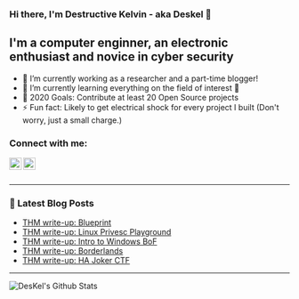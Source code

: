 ### Hi there, I'm Destructive Kelvin - aka **Deskel** 👋

## I'm a computer enginner, an electronic enthusiast and novice in cyber security
- 🔭 I’m currently working as a researcher and a part-time blogger!
- 🌱 I’m currently learning everything on the field of interest 🤣
- 🥅 2020 Goals: Contribute at least 20 Open Source projects
- ⚡ Fun fact: Likely to get electrical shock for every project I built (Don't worry, just a small charge.)

### Connect with me:
[<img align="left" alt="DesKel | Twitter" width="22px" src="https://cdn.jsdelivr.net/npm/simple-icons@v3/icons/twitter.svg" />][twitter]
[<img align="left" alt="DesKel | protonmail" width="22px" src="https://cdn.jsdelivr.net/npm/simple-icons@v3/icons/protonmail.svg" />][protonmail]

<br />
<br />

---

### 📕 Latest Blog Posts
<!-- BLOG-POST-LIST:START -->
- [THM write-up: Blueprint](https://deskel.github.io/posts/thm/blueprint)
- [THM write-up: Linux Privesc Playground](https://deskel.github.io/posts/thm/linux-privesc-playground)
- [THM write-up: Intro to Windows BoF](https://deskel.github.io/posts/thm/intro-to-windows-bof)
- [THM write-up: Borderlands](https://deskel.github.io/posts/thm/borderlands)
- [THM write-up: HA Joker CTF](https://deskel.github.io/posts/thm/ha-joker-ctf)
<!-- BLOG-POST-LIST:END -->

---

<img align="left" alt="DesKel's Github Stats" src="https://github-readme-stats.vercel.app/api?username=DesKel&show_icons=true&hide_border=true&theme=blue-green" />

[twitter]: https://twitter.com/Deskel5
[protonmail]: mailto:Deskel666@protonmail.com
